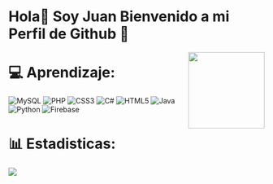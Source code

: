 # <h1 align="left">Hola👋 Soy Juan Bienvenido a mi Perfil de Github 🤙</h1>
<img align="right" height="150" src="https://media.giphy.com/media/12KDixncjK6l7G/giphy.gif"/>

# 💻 Aprendizaje:
![MySQL](https://img.shields.io/badge/mysql-%2300f.svg?style=for-the-badge&logo=mysql&logoColor=white) ![PHP](https://img.shields.io/badge/php-%23777BB4.svg?style=for-the-badge&logo=php&logoColor=white) ![CSS3](https://img.shields.io/badge/css3-%231572B6.svg?style=for-the-badge&logo=css3&logoColor=white) ![C#](https://img.shields.io/badge/c%23-%23239120.svg?style=for-the-badge&logo=c-sharp&logoColor=white) ![HTML5](https://img.shields.io/badge/html5-%23E34F26.svg?style=for-the-badge&logo=html5&logoColor=white) ![Java](https://img.shields.io/badge/java-%23ED8B00.svg?style=for-the-badge&logo=java&logoColor=white) ![Python](https://img.shields.io/badge/python-3670A0?style=for-the-badge&logo=python&logoColor=ffdd54) ![Firebase](https://img.shields.io/badge/firebase-%23039BE5.svg?style=for-the-badge&logo=firebase)
# 📊 Estadisticas:
<div align="left"><img src="https://github-readme-stats.vercel.app/api?username=korintios&show_icons=true&count_private=true&hide_border=true" align="center" /></div>  




